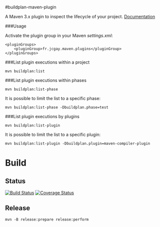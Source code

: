 #buildplan-maven-plugin

A Maven 3.x plugin to inspect the lifecycle of your project. [Documentation](http://buildplan.jcgay.fr/)

###Usage

Activate the plugin group in your Maven *settings.xml*:

	<pluginGroups>
	    <pluginGroup>fr.jcgay.maven.plugins</pluginGroup>
  	</pluginGroups>

###List plugin executions within a project

	mvn buildplan:list
	
###List plugin executions within phases

	mvn buildplan:list-phase

It is possible to limit the list to a specific phase:
	
	mvn buildplan:list-phase -Dbuildplan.phase=test
	
###List plugin executions by plugins

	mvn buildplan:list-plugin

It is possible to limit the list to a specific plugin:

	mvn buildplan:list-plugin -Dbuildplan.plugin=maven-compiler-plugin

# Build

## Status

[![Build Status](https://travis-ci.org/jcgay/buildplan-maven-plugin.svg?branch=master)](https://travis-ci.org/jcgay/buildplan-maven-plugin)
[![Coverage Status](https://coveralls.io/repos/jcgay/buildplan-maven-plugin/badge.svg?branch=master)](https://coveralls.io/r/jcgay/buildplan-maven-plugin?branch=master)

## Release

    mvn -B release:prepare release:perform
